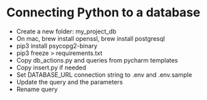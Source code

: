 
# Connecting Python to a database
* Create a new folder: my_project_db
* On mac, brew install openssl, brew install postgresql
* pip3 install psycopg2-binary
* pip3 freeze > requirements.txt
* Copy db_actions.py and queries from pycharm templates
* Copy insert.py if needed
* Set DATABASE_URL connection string to .env and .env.sample
* Update the query and the parameters
* Rename query